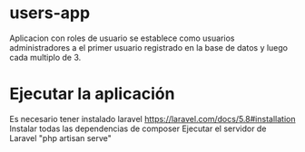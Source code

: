 # users-app

Aplicacion con roles de usuario se establece como usuarios administradores a el primer usuario registrado en la base de datos y luego cada multiplo de 3.

# Ejecutar la aplicación
Es necesario tener instalado laravel https://laravel.com/docs/5.8#installation
Instalar todas las dependencias de composer
Ejecutar el servidor de Laravel "php artisan serve"

